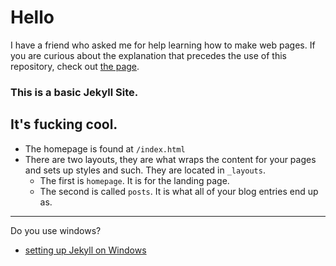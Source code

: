 # Hello

I have a friend who asked me for help learning how to make web pages. If you are curious about the explanation that precedes the use of this repository, check out [the page](http://sethherr.github.io/jekyll-starter/2013/03/02/teaching-the-web).

### This is a basic Jekyll Site.

## It's fucking cool.

- The homepage is found at `/index.html`
- There are two layouts, they are what wraps the content for your pages and sets up styles and such. They are located in `_layouts`.
    - The first is `homepage`. It is for the landing page. 
    - The second is called `posts`. It is what all of your blog entries end up as.

----

Do you use windows?

- [setting up Jekyll on Windows](http://jekyll-windows.juthilo.com/)